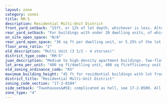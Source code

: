 ```yaml
---
layout: zone
category: zones
title: RM-5
description: Residential Multi-Unit District
front_yard_setback: "15ft, or 12% of lot depth, whichever is less. Alternatively, setback can be the average front yard depth of nearest 2 lots."
rear_yard_setback: "For buildings with under 20 dwelling units, of which at least 33% are &quot;accessible&quot;&#58; 50 ft or 24% of lot depth, whichever is less. For other buildings&#58; 50 ft or 30% of lot depth, whichever is less."
on_site_open_space: "N/A"
rear_yard_open_space: "36 sq ft per dwelling unit, or 5.25% of the lot area, which ever is greater."
floor_area_ratio: "2"
old_description: "Multi Unit (3 1/2 - 4 stories)"
district_type_code: "RM-5"
juan_description: "Medium to high-density apartment buildings. Two-flats, townhouses, and single family homes are also allowed."
lot_area_per_unit: "400 sq ft/dwelling unit, 400 sq ft/efficiency unit, 200 sq ft/SRO unit"
old_zoning_ordinance_code: "R5"
maximum_building_height: "45 ft for residential buildings with lot frontage of less than 32 ft, 47 ft when lot front is over that. None for schools and churches."
district_title: "Residential Multi-Unit District"
zoning_code_section: "17-2-0104"
side_setback: "Townhouses&#58; complicated as hell, see 17-2-0500. All other buildings&#58; Combined width of side setbacks must equal 20% of lot width, and neither setback can be less than 2 feet or 8% of lot width (whichever is greater.) But no setback is required to be wider than 5 feet."
zone_type: "4"
---
```

